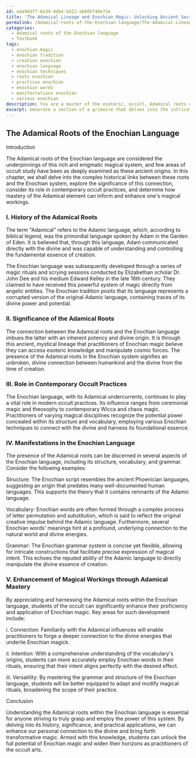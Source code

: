 ```yaml
---
id: eda9ddff-8a34-4db4-b422-ab605f49e73e
title: 'The Adamical Lineage and Enochian Magic: Unlocking Ancient Secrets'
permalink: /Adamical-roots-of-the-Enochian-language/The-Adamical-Lineage-and-Enochian-Magic-Unlocking-Ancient-Secrets/
categories:
  - Adamical roots of the Enochian language
  - Textbook
tags:
  - enochian magic
  - enochian tradition
  - creation enochian
  - enochian language
  - enochian techniques
  - roots enochian
  - practices enochian
  - enochian words
  - manifestations enochian
  - various enochian
description: You are a master of the esoteric, occult, Adamical roots of the Enochian language and education, you have written many textbooks on the subject in ways that provide students with rich and deep understanding of the subject. You are being asked to write textbook-like sections on a topic and you do it with full context, explainability, and reliability in accuracy to the true facts of the topic at hand, in a textbook style that a student would easily be able to learn from, in a rich, engaging, and contextual way. Always include relevant context (such as formulas and history), related concepts, and in a way that someone can gain deep insights from.
excerpt: Generate a section of a grimoire that delves into the intricate details of the Adamical roots of the Enochian language. Provide insights into its history, the significance of this connection, and the role it plays in contemporary occult practices. Share examples of how these roots manifest in the Enochian language's structure, vocabulary, and grammar and how students can use this understanding to enhance their proficiency and mastery of the language in their magical workings.
---
```


## The Adamical Roots of the Enochian Language

Introduction

The Adamical roots of the Enochian language are considered the underpinnings of this rich and enigmatic magical system, and few areas of occult study have been as deeply examined as these ancient origins. In this chapter, we shall delve into the complex historical links between these roots and the Enochian system, explore the significance of this connection, consider its role in contemporary occult practices, and determine how mastery of the Adamical element can inform and enhance one's magical workings.

### I. History of the Adamical Roots

The term "Adamical" refers to the Adamic language, which, according to biblical legend, was the primordial language spoken by Adam in the Garden of Eden. It is believed that, through this language, Adam communicated directly with the divine and was capable of understanding and controlling the fundamental essence of creation. 

The Enochian language was subsequently developed through a series of magic rituals and scrying sessions conducted by Elizabethan scholar Dr. John Dee and his medium Edward Kelley in the late 16th century. They claimed to have received this powerful system of magic directly from angelic entities. The Enochian tradition posits that its language represents a corrupted version of the original Adamic language, containing traces of its divine power and potential.

### II. Significance of the Adamical Roots

The connection between the Adamical roots and the Enochian language imbues the latter with an inherent potency and divine origin. It is through this ancient, mystical lineage that practitioners of Enochian magic believe they can access esoteric knowledge and manipulate cosmic forces. The presence of the Adamical roots in the Enochian system signifies an unbroken, divine connection between humankind and the divine from the time of creation.

### III. Role in Contemporary Occult Practices

The Enochian language, with its Adamical undercurrents, continues to play a vital role in modern occult practices. Its influence ranges from ceremonial magic and theosophy to contemporary Wicca and chaos magic. Practitioners of varying magical disciplines recognize the potential power concealed within its structure and vocabulary, employing various Enochian techniques to connect with the divine and harness its foundational essence.

### IV. Manifestations in the Enochian Language

The presence of the Adamical roots can be discerned in several aspects of the Enochian language, including its structure, vocabulary, and grammar. Consider the following examples:

Structure: The Enochian script resembles the ancient Phoenician languages, suggesting an origin that predates many well-documented human languages. This supports the theory that it contains remnants of the Adamic language.

Vocabulary: Enochian words are often formed through a complex process of letter permutation and substitution, which is said to reflect the original creative impulse behind the Adamic language. Furthermore, several Enochian words' meanings hint at a profound, underlying connection to the natural world and divine energies.

Grammar: The Enochian grammar system is concise yet flexible, allowing for intricate constructions that facilitate precise expression of magical intent. This echoes the reputed ability of the Adamic language to directly manipulate the divine essence of creation.

### V. Enhancement of Magical Workings through Adamical Mastery

By appreciating and harnessing the Adamical roots within the Enochian language, students of the occult can significantly enhance their proficiency and application of Enochian magic. Key areas for such development include:

i. Connection: Familiarity with the Adamical influences will enable practitioners to forge a deeper connection to the divine energies that underlie Enochian magick.

ii. Intention: With a comprehensive understanding of the vocabulary's origins, students can more accurately employ Enochian words in their rituals, ensuring that their intent aligns perfectly with the desired effect.

iii. Versatility: By mastering the grammar and structure of the Enochian language, students will be better equipped to adapt and modify magical rituals, broadening the scope of their practice.

Conclusion

Understanding the Adamical roots within the Enochian language is essential for anyone striving to truly grasp and employ the power of this system. By delving into its history, significance, and practical applications, we can enhance our personal connection to the divine and bring forth transformative magic. Armed with this knowledge, students can unlock the full potential of Enochian magic and widen their horizons as practitioners of the occult arts.
